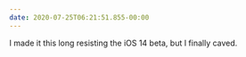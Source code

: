 ```yaml
---
date: 2020-07-25T06:21:51.855-00:00
---
```

I made it this long resisting the iOS 14 beta, but I finally caved.
